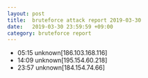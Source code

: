 ```yaml
---
layout: post
title:  bruteforce attack report 2019-03-30
date:   2019-03-30 23:59:59 +09:00
category: bruteforce report
---
```


* 05:15 unknown[186.103.168.116]
* 14:09 unknown[195.154.60.218]
* 23:57 unknown[184.154.74.66]
